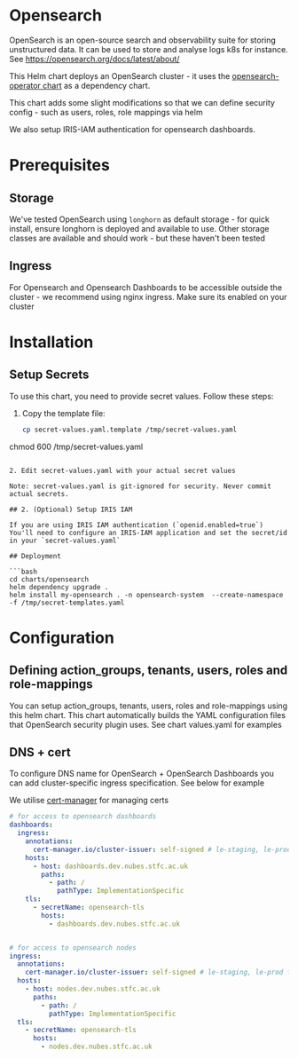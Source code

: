 # Opensearch

OpenSearch is an open-source search and observability suite for storing unstructured data. 
It can be used to store and analyse logs k8s for instance. See https://opensearch.org/docs/latest/about/

This Helm chart deploys an OpenSearch cluster - it uses the [opensearch-operator chart](https://github.com/opensearch-project/opensearch-k8s-operator/tree/main/opensearch-operator) as a dependency chart. 

This chart adds some slight modifications so that we can define security config - such as users, roles, role mappings via helm

We also setup IRIS-IAM authentication for opensearch dashboards.

# Prerequisites

## Storage
We've tested OpenSearch using `longhorn` as default storage - for quick install, ensure longhorn is deployed and available to use. Other storage classes are available and should work - but these haven't been tested

## Ingress
For Opensearch and Opensearch Dashboards to be accessible outside the cluster - we recommend using nginx ingress. Make sure its enabled on your cluster


# Installation


## Setup Secrets

To use this chart, you need to provide secret values. Follow these steps:

1. Copy the template file:
   ```bash
   cp secret-values.yaml.template /tmp/secret-values.yaml
  chmod 600 /tmp/secret-values.yaml
   ```

2. Edit secret-values.yaml with your actual secret values

Note: secret-values.yaml is git-ignored for security. Never commit actual secrets.

## 2. (Optional) Setup IRIS IAM

If you are using IRIS IAM authentication (`openid.enabled=true`)
You'll need to configure an IRIS-IAM application and set the secret/id in your `secret-values.yaml` 

## Deployment 

```bash
cd charts/opensearch
helm dependency upgrade .
helm install my-opensearch . -n opensearch-system  --create-namespace -f /tmp/secret-templates.yaml
```


# Configuration

## Defining action_groups, tenants, users, roles and role-mappings

You can setup action_groups, tenants, users, roles and role-mappings using this helm chart. This chart automatically builds the YAML configuration files that OpenSearch security plugin uses. See chart values.yaml for examples

## DNS + cert

To configure DNS name for OpenSearch + OpenSearch Dashboards you can add cluster-specific ingress specification. See below for example

We utilise [cert-manager](https://cert-manager.io/) for managing certs

```yaml
# for access to opensearch dashboards
dashboards:
  ingress:
    annotations:
      cert-manager.io/cluster-issuer: self-signed # le-staging, le-prod for let's encrypt
    hosts:
      - host: dashboards.dev.nubes.stfc.ac.uk
        paths:
          - path: /
            pathType: ImplementationSpecific
    tls:
      - secretName: opensearch-tls
        hosts:
          - dashboards.dev.nubes.stfc.ac.uk


# for access to opensearch nodes
ingress:
  annotations:
    cert-manager.io/cluster-issuer: self-signed # le-staging, le-prod for let's encrypt
  hosts:
    - host: nodes.dev.nubes.stfc.ac.uk
      paths:
        - path: /
          pathType: ImplementationSpecific
  tls:
    - secretName: opensearch-tls
      hosts:
        - nodes.dev.nubes.stfc.ac.uk
```